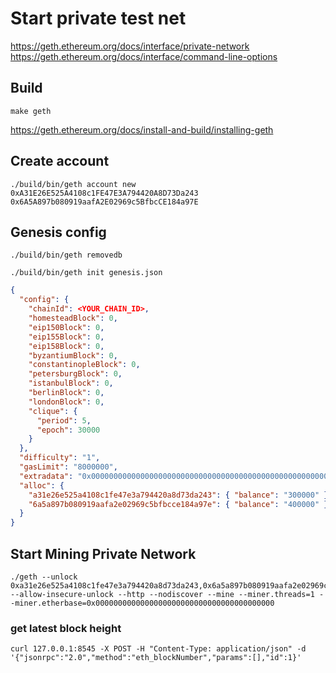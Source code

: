 # Start private test net
https://geth.ethereum.org/docs/interface/private-network
https://geth.ethereum.org/docs/interface/command-line-options

## Build
```
make geth
```
https://geth.ethereum.org/docs/install-and-build/installing-geth

## Create account
```
./build/bin/geth account new
0xA31E26E525A4108c1FE47E3A794420A8D73Da243
0x6A5A897b080919aafA2E02969c5BfbcCE184a97E
```

## Genesis config
```
./build/bin/geth removedb
```
```
./build/bin/geth init genesis.json
```
```json
{
  "config": {
    "chainId": <YOUR_CHAIN_ID>,
    "homesteadBlock": 0,
    "eip150Block": 0,
    "eip155Block": 0,
    "eip158Block": 0,
    "byzantiumBlock": 0,
    "constantinopleBlock": 0,
    "petersburgBlock": 0,
    "istanbulBlock": 0,
    "berlinBlock": 0,
    "londonBlock": 0,
    "clique": {
      "period": 5,
      "epoch": 30000
    }
  },
  "difficulty": "1",
  "gasLimit": "8000000",
  "extradata": "0x0000000000000000000000000000000000000000000000000000000000000000a31e26e525a4108c1fe47e3a794420a8d73da2430000000000000000000000000000000000000000000000000000000000000000000000000000000000000000000000000000000000000000000000000000000000",
  "alloc": {
    "a31e26e525a4108c1fe47e3a794420a8d73da243": { "balance": "300000" },
    "6a5a897b080919aafa2e02969c5bfbcce184a97e": { "balance": "400000" }
  }
}
```
## Start Mining Private Network
```
./geth --unlock 0xa31e26e525a4108c1fe47e3a794420a8d73da243,0x6a5a897b080919aafa2e02969c5bfbcce184a97e --allow-insecure-unlock --http --nodiscover --mine --miner.threads=1 --miner.etherbase=0x0000000000000000000000000000000000000000
```
### get latest block height
```
curl 127.0.0.1:8545 -X POST -H "Content-Type: application/json" -d '{"jsonrpc":"2.0","method":"eth_blockNumber","params":[],"id":1}'
```
